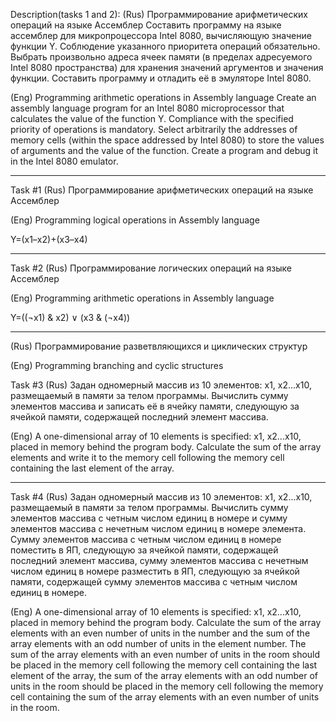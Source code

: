 Description(tasks 1 and 2):
(Rus)
Программирование арифметических операций на языке Ассемблер
Составить программу на языке ассемблер для микропроцессора Intel
8080, вычисляющую значение функции Y. Соблюдение указанного приоритета
операций обязательно.
Выбрать произвольно адреса ячеек памяти (в пределах адресуемого Intel
8080 пространства) для хранения значений аргументов и значения функции.
Составить программу и отладить её в эмуляторе Intel 8080.

(Eng)
Programming arithmetic operations in Assembly language
Create an assembly language program for an Intel
8080 microprocessor that calculates the value of the function Y. Compliance with the specified priority
of operations is mandatory.
Select arbitrarily the addresses of memory cells (within the space addressed by Intel
8080) to store the values of arguments and the value of the function.
Create a program and debug it in the Intel 8080 emulator.

----------------------------------------------------------------------------------------------------------------

Task #1
(Rus)
Программирование арифметических операций на языке Ассемблер

(Eng)
Programming logical operations in Assembly language

Y=(x1–x2)+(x3–x4)

----------------------------------------------------------------------------------------------------------------

Task #2
(Rus)
Программирование логических операций на языке Ассемблер

(Eng)
Programming arithmetic operations in Assembly language

Y=((¬x1) & x2) ∨ (x3 & (¬x4))

----------------------------------------------------------------------------------------------------------------

(Rus)
Программирование разветвляющихся и циклических структур

(Eng)
Programming branching and cyclic structures

Task #3
(Rus)
Задан одномерный массив из 10 элементов: х1, х2...х10, размещаемый в
памяти за телом программы. Вычислить сумму элементов массива и записать её
в ячейку памяти, следующую за ячейкой памяти, содержащей последний
элемент массива.

(Eng)
A one-dimensional array of 10 elements is specified: x1, x2...x10, placed in
memory behind the program body. Calculate the sum of the array elements and write it
to the memory cell following the memory cell containing the last
element of the array.

----------------------------------------------------------------------------------------------------------------

Task #4
(Rus)
Задан одномерный массив из 10 элементов: х1, х2...х10, размещаемый в
памяти за телом программы. Вычислить сумму элементов массива с четным
числом единиц в номере и сумму элементов массива с нечетным числом единиц
в номере элемента. Сумму элементов массива с четным числом единиц в
номере поместить в ЯП, следующую за ячейкой памяти, содержащей последний
элемент массива, сумму элементов массива с нечетным числом единиц в
номере разместить в ЯП, следующую за ячейкой памяти, содержащей сумму
элементов массива с четным числом единиц в номере.

(Eng)
A one-dimensional array of 10 elements is specified: x1, x2...x10, placed in
memory behind the program body. Calculate the sum of the array elements with an even
number of units in the number and the sum of the array elements with an odd number of units
in the element number. The sum of the array elements with an even number of units in
the room should be placed in the memory cell following the memory cell containing the last
element of the array, the sum of the array elements with an odd number of units in
the room should be placed in the memory cell following the memory cell containing the sum
of the array elements with an even number of units in the room.



